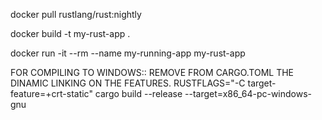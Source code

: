 docker pull rustlang/rust:nightly

docker build -t my-rust-app .

docker run -it --rm --name my-running-app my-rust-app



FOR COMPILING TO WINDOWS::
REMOVE FROM CARGO.TOML THE DINAMIC LINKING ON THE FEATURES.
RUSTFLAGS="-C target-feature=+crt-static" cargo build --release --target=x86_64-pc-windows-gnu